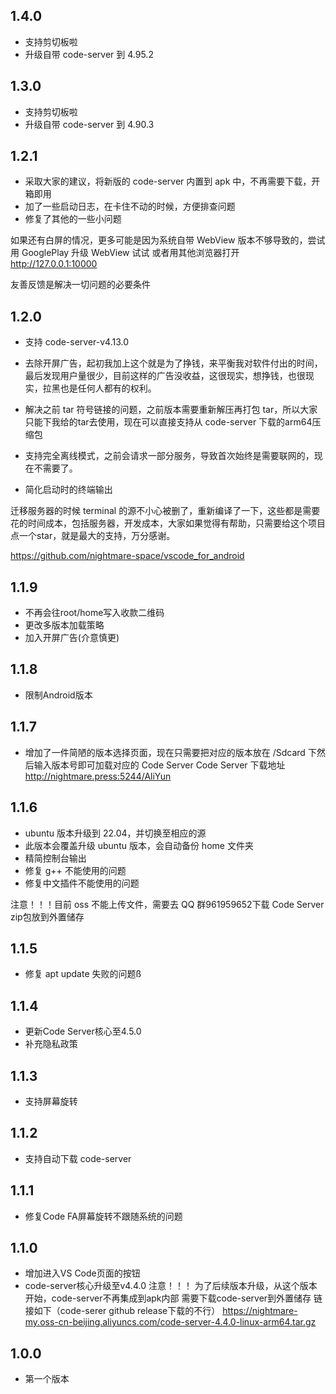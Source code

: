 ## 1.4.0
- 支持剪切板啦
- 升级自带 code-server 到 4.95.2

## 1.3.0
- 支持剪切板啦
- 升级自带 code-server 到 4.90.3

## 1.2.1
- 采取大家的建议，将新版的 code-server 内置到 apk 中，不再需要下载，开箱即用
- 加了一些启动日志，在卡住不动的时候，方便排查问题
- 修复了其他的一些小问题

如果还有白屏的情况，更多可能是因为系统自带 WebView 版本不够导致的，尝试用 GooglePlay 升级 WebView 试试
或者用其他浏览器打开 http://127.0.0.1:10000

友善反馈是解决一切问题的必要条件


## 1.2.0
- 支持 code-server-v4.13.0

- 去除开屏广告，起初我加上这个就是为了挣钱，来平衡我对软件付出的时间，最后发现用户量很少，目前这样的广告没收益，这很现实，想挣钱，也很现实，拉黑也是任何人都有的权利。

- 解决之前 tar 符号链接的问题，之前版本需要重新解压再打包 tar，所以大家只能下我给的tar去使用，现在可以直接支持从 code-server 下载的arm64压缩包

- 支持完全离线模式，之前会请求一部分服务，导致首次始终是需要联网的，现在不需要了。
- 简化启动时的终端输出

迁移服务器的时候 terminal 的源不小心被删了，重新编译了一下，这些都是需要花的时间成本，包括服务器，开发成本，大家如果觉得有帮助，只需要给这个项目点一个star，就是最大的支持，万分感谢。

https://github.com/nightmare-space/vscode_for_android

## 1.1.9
- 不再会往root/home写入收款二维码
- 更改多版本加载策略
- 加入开屏广告(介意慎更)

## 1.1.8
- 限制Android版本

## 1.1.7
- 增加了一件简陋的版本选择页面，现在只需要把对应的版本放在 /Sdcard 下然后输入版本号即可加载对应的 Code Server
Code Server 下载地址 http://nightmare.press:5244/AliYun

## 1.1.6
- ubuntu 版本升级到 22.04，并切换至相应的源
- 此版本会覆盖升级 ubuntu 版本，会自动备份 home 文件夹
- 精简控制台输出
- 修复 g++ 不能使用的问题
- 修复中文插件不能使用的问题

注意！！！目前 oss 不能上传文件，需要去 QQ 群961959652下载
Code Server zip包放到外置储存

## 1.1.5
- 修复 apt update 失败的问题ß

## 1.1.4
- 更新Code Server核心至4.5.0
- 补充隐私政策

## 1.1.3
- 支持屏幕旋转

## 1.1.2
- 支持自动下载 code-server

## 1.1.1
- 修复Code FA屏幕旋转不跟随系统的问题

## 1.1.0

- 增加进入VS Code页面的按钮
- code-server核心升级至v4.4.0
注意！！！
为了后续版本升级，从这个版本开始，code-server不再集成到apk内部
需要下载code-server到外置储存
链接如下（code-serer github release下载的不行）
https://nightmare-my.oss-cn-beijing.aliyuncs.com/code-server-4.4.0-linux-arm64.tar.gz


## 1.0.0
- 第一个版本
